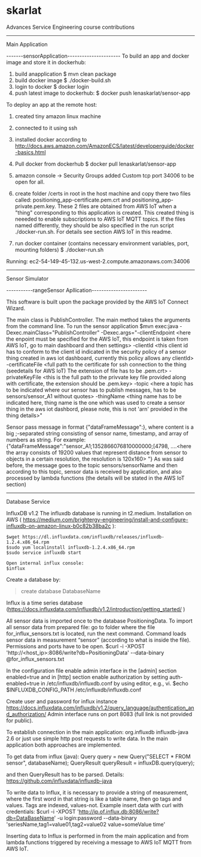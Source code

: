# skarlat
Advances Service Engineering course contributions

----------------------------------------------
Main Application

-------sensorApplication----------------------
To build an app and docker image and store it in dockerhub:

1. build anapplication
	$ mvn clean package
2. build docker image
	$ ./docker-build.sh
3. login to docker
	$ docker login
4. push latest image to dockerhub:
	$ docker push lenaskarlat/sensor-app

To deploy an app at the remote host:
1. created tiny amazon linux machine
2. connected to it using ssh
3. installed docker according to http://docs.aws.amazon.com/AmazonECS/latest/developerguide/docker-basics.html
4. Pull docker from dockerhub
	$ docker pull lenaskarlat/sensor-app
5. amazon console -> Security Groups added Custom tcp port 34006 to be open for all.
6. create folder /certs in root in the host machine and copy there two files called: positioning_app-certificate.pem.crt and positioning_app-private.pem.key. These 2 files are obtained from AWS IoT when a "thing" corresponding to this application is created. This created thing is neeeded to enable subscriptions to AWS IoT MQTT topics. If the files named differently, they should be also specified in the run script ./docker-run.sh. For details see section AWS IoT in this readme.

7. run docker container (contains necessary environment variables, port, mounting folders)
	$ ./docker-run.sh

Running: ec2-54-149-45-132.us-west-2.compute.amazonaws.com:34006

---------------------------------------------------------
Sensor Simulator

-----------rangeSensor Apllication-----------------------

This software is built upon the package provided by the AWS IoT Connect Wizard.

The main class is PublishController. The main method takes the arguments from the command line.
To run the sensor application 
	$mvn exec:java -Dexec.mainClass="PublishController" -Dexec.args="-clientEndpoint <here the enpoint must be specified for the AWS IoT, this endpoint is taken from AWS IoT, go to main dashboard and then settings> -clientId <this client id has to conform to the client id indicated in the security policy of a sensor thing created in aws iot dashboard, currently this policy allows any clientId> -certificateFile <full path to the certificate for ssh connection to the thing (seedetails for AWS IoT) The extension of file has to be .pem.crt> -privateKeyFile <this is the full path to the privvate key file provided along with certificate, the extension should be .pem.key> -topic <here a topic has to be indicated where our sensor has to publish messages, has to be sensors/sensor_A1 without quotes> -thingName <thing name has to be indicated here, thing name is the one which was used to create a sensor thing in the aws iot dashbord, please note, this is not 'arn' provided in the thing details>"

Sensor pass message in format {"dataFrameMessage":<content>}, where content is a big ;-separated string consisting of sensor name, timestamp, and array of numbers as string.
For example: {"dataFrameMessage":"sensor_A1;1352866076810000000;[4798, ....<here the array consists of 19200 values that represent distance from sensor to objects in a certain resolution, the resolution is 120x160> "}
As was said before, the message goes to the topic sensors/sensorName and then according to this topic, sensor data is received by application, and also processed by lambda functions (the details will be stated in the AWS IoT section)

---------------------------------------------------------
Database Service

InfluxDB v1.2
The influxdb database is running in t2.medium. 
Installation on AWS ( https://medium.com/brightergy-engineering/install-and-configure-influxdb-on-amazon-linux-b0c82b38ba2c ):

	$wget https://dl.influxdata.com/influxdb/releases/influxdb-1.2.4.x86_64.rpm
	$sudo yum localinstall influxdb-1.2.4.x86_64.rpm
	$sudo service influxdb start

	Open internal influx console:
	$influx

Create a database by:
> create database DatabaseName

Influx is a time series database (https://docs.influxdata.com/influxdb/v1.2/introduction/getting_started/ )

All sensor data is imported once to the database PositioningData. To import all sensor data from prepared file: go to folder where the file for_influx_sensors.txt is located, run the next command. Command loads sensor data in measurement “sensor” (according to what is inside the file). Permissions and ports have to be open.
	$curl -i -XPOST 'http://<host_ip>:8086/write?db=PositioningData' --data-binary @for_influx_sensors.txt

In the configuration file enable admin interface in the [admin] section enabled=true
and in [http] section enable authorization by setting auth-enabled=true in /etc/influxdb/influxdb.conf  by using editor, e.g., vi. 
	$echo $INFLUXDB_CONFIG_PATH /etc/influxdb/influxdb.conf

Create user and password for influx instance  https://docs.influxdata.com/influxdb/v1.2/query_language/authentication_and_authorization/ 
Admin interface runs on port 8083 (full link is not provided for public).

To establish connection in the main application:
 <dependency>
   <groupId>org.influxdb</groupId>
   <artifactId>influxdb-java</artifactId>
   <version>2.6</version>
</dependency>
or just use simple http post requests to write data. In the main application both approaches are implemented.

To get data from influx (java):
	Query query = new Query("SELECT * FROM sensor", databaseName);
	QueryResult queryResult = influxDB.query(query);

and then QueryResult has to be parsed.
Details: https://github.com/influxdata/influxdb-java 

To write data to Influx, it is necessary to provide a string of measurement, where the first word in that string is like a table name, then go tags and values. Tags are indexed, values-not. 
Example insert data with curl with credentials:
	$curl -i -XPOST 'http://ip.of.influx.db:8086/write?db=DataBaseName' -u login:password --data-binary 'seriesName,tag1=value01,tag2=value02 value=someValue time'

Inserting data to Influx is performed in from the main application and from lambda functions triggered by receiving a message to AWS IoT MQTT from AWS IoT.




